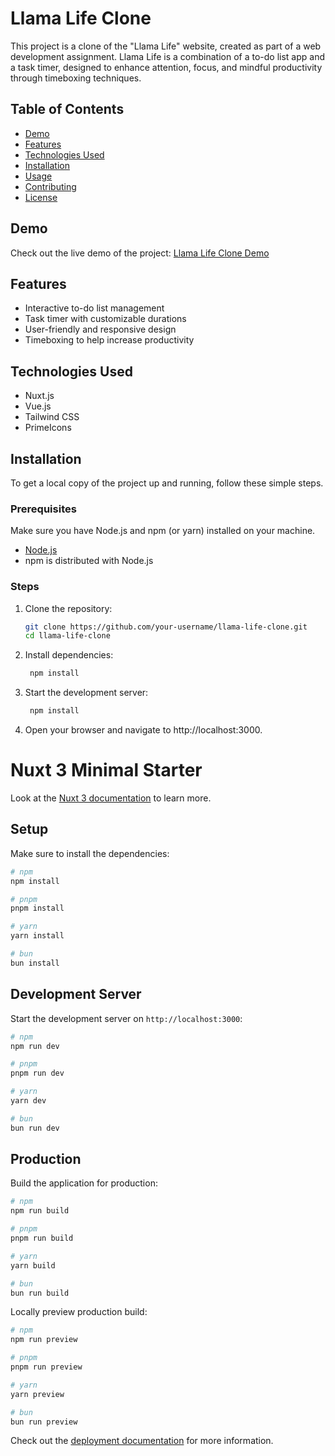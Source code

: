 # Llama Life Clone

This project is a clone of the "Llama Life" website, created as part of a web development assignment. Llama Life is a combination of a to-do list app and a task timer, designed to enhance attention, focus, and mindful productivity through timeboxing techniques.

## Table of Contents

- [Demo](#demo)
- [Features](#features)
- [Technologies Used](#technologies-used)
- [Installation](#installation)
- [Usage](#usage)
- [Contributing](#contributing)
- [License](#license)

## Demo

Check out the live demo of the project: [Llama Life Clone Demo](#)

## Features

- Interactive to-do list management
- Task timer with customizable durations
- User-friendly and responsive design
- Timeboxing to help increase productivity

## Technologies Used

- Nuxt.js
- Vue.js
- Tailwind CSS
- PrimeIcons

## Installation

To get a local copy of the project up and running, follow these simple steps.

### Prerequisites

Make sure you have Node.js and npm (or yarn) installed on your machine.

- [Node.js](https://nodejs.org/)
- npm is distributed with Node.js

### Steps

1. Clone the repository:

   ```bash
   git clone https://github.com/your-username/llama-life-clone.git
   cd llama-life-clone

   ```

2. Install dependencies:

   ```bash
    npm install

   ```

3. Start the development server:

   ```bash
    npm install

   ```

4. Open your browser and navigate to http://localhost:3000.

# Nuxt 3 Minimal Starter

Look at the [Nuxt 3 documentation](https://nuxt.com/docs/getting-started/introduction) to learn more.

## Setup

Make sure to install the dependencies:

```bash
# npm
npm install

# pnpm
pnpm install

# yarn
yarn install

# bun
bun install
```

## Development Server

Start the development server on `http://localhost:3000`:

```bash
# npm
npm run dev

# pnpm
pnpm run dev

# yarn
yarn dev

# bun
bun run dev
```

## Production

Build the application for production:

```bash
# npm
npm run build

# pnpm
pnpm run build

# yarn
yarn build

# bun
bun run build
```

Locally preview production build:

```bash
# npm
npm run preview

# pnpm
pnpm run preview

# yarn
yarn preview

# bun
bun run preview
```

Check out the [deployment documentation](https://nuxt.com/docs/getting-started/deployment) for more information.
